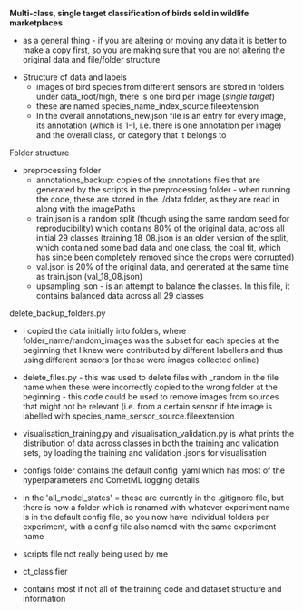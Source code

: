 **Multi-class, single target classification of birds sold in wildlife marketplaces**
- as a general thing - if you are altering or moving any data it is better to make a copy first, so you are making sure that you are not altering the original data and file/folder structure

* Structure of data and labels
  * images of bird species from different sensors are stored in folders under data_root/high, there is one bird per image (*single target*)
  * these are named species_name_index_source.fileextension
  * In the overall annotations_new.json file is an entry for every image, its annotation (which is 1-1, i.e. there is one annotation per image) and the overall class, or category that it belongs to

Folder structure
* preprocessing folder
   * annotations_backup: copies of the annotations files that are generated by the scripts in the preprocessing folder - when running the code, these are stored in the ./data folder, as they are read in along with the imagePaths
    * train.json is a random split (though using the same random seed for reproducibility) which contains 80% of the original data, across all initial 29 classes (training_18_08.json is an older version of the split, which contained some bad data and one class, the coal tit, which has since been completely removed since the crops were corrupted)
    * val.json is 20% of the original data, and generated at the same time as train.json (val_18_08.json)
    * upsampling json - is an attempt to balance the classes. In this file, it contains balanced data across all 29 classes

delete_backup_folders.py
- I copied the data initially into folders, where folder_name/random_images was the subset for each species at the beginning that I knew were contributed by different labellers and thus using different sensors (or these were images collected online)
- delete_files.py - this was used to delete files with _random in the file name when these were incorrectly copied to the wrong folder at the beginning - this code could be used to remove images from sources that might not be relevant (i.e. from a certain sensor if hte image is labelled with species_name_sensor_source.fileextension

- visualisation_training.py and visualisation_validation.py is what prints the distribution of data across classes in both the training and validation sets, by loading the training and validation .jsons for visualisation
- configs folder contains the default config .yaml which has most of the hyperparameters and CometML logging details
- in the 'all_model_states' = these are currently in the .gitignore file, but there is now a folder which is renamed with whatever experiment name is in the default config file, so you now have individual folders per experiment, with a config file also named with the same experiment name

- scripts file not really being used by me

- ct_classifier
- contains most if not all of the training code and dataset structure and information
